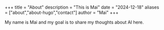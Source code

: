 +++
title = "About"
description = "This is Mai"
date = "2024-12-18"
aliases = ["about","about-hugo","contact"]
author = "Mai"
+++

My name is Mai and my goal is to share my thoughts about AI here. 
